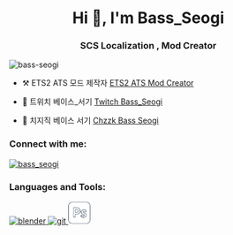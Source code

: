 <h1 align="center">Hi 👋, I'm Bass_Seogi</h1>
<h3 align="center">SCS Localization , Mod Creator</h3>

<p align="left"> <img src="https://komarev.com/ghpvc/?username=bass-seogi&label=Profile%20views&color=0e75b6&style=flat" alt="bass-seogi" /> </p>

- ⚒️ ETS2 ATS 모드 제작자 [ETS2 ATS Mod Creator](https://steamcommunity.com/id/Bass_Seogi/myworkshopfiles)

- 🎸 트위치 베이스_서기 [Twitch Bass_Seogi](https://www.twitch.tv/Bass_Seogi)

- 🎸 치지직 베이스 서기 [Chzzk Bass Seogi](chzzk.naver.com/f204a57d1d9f1447de5e53981b7252ac)

<h3 align="left">Connect with me:</h3>
<p align="left">
<a href="https://www.youtube.com/c/bass_seogi" target="blank"><img align="center" src="https://raw.githubusercontent.com/rahuldkjain/github-profile-readme-generator/master/src/images/icons/Social/youtube.svg" alt="bass_seogi" height="30" width="40" /></a>
</p>

<h3 align="left">Languages and Tools:</h3>
<p align="left"> <a href="https://www.blender.org/" target="_blank" rel="noreferrer"> <img src="https://download.blender.org/branding/community/blender_community_badge_white.svg" alt="blender" width="40" height="40"/> </a> <a href="https://git-scm.com/" target="_blank" rel="noreferrer"> <img src="https://www.vectorlogo.zone/logos/git-scm/git-scm-icon.svg" alt="git" width="40" height="40"/> </a> <a href="https://www.photoshop.com/en" target="_blank" rel="noreferrer"> <img src="https://raw.githubusercontent.com/devicons/devicon/master/icons/photoshop/photoshop-line.svg" alt="photoshop" width="40" height="40"/> </a> </p>

